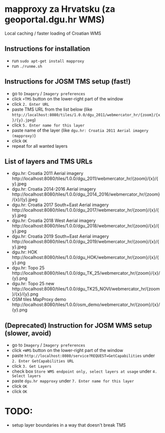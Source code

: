 # mapproxy za Hrvatsku (za geoportal.dgu.hr WMS)

Local caching / faster loading of Croatian WMS

## Instructions for installation

- run `sudo apt-get install mapproxy`
- run `./runme.sh`

## Instructions for JOSM TMS setup (fast!)
- go to `Imagery` / `Imagery preferences`
- click `+TMS` button on the lower-right part of the window
- click `2. Enter URL`
- paste TMS URL from the list below (like `http://localhost:8080/tiles/1.0.0/dgu_2011/webmercator_hr/{zoom}/{x}/{y}.jpeg`)
- click `5. Enter name for this layer`
- paste name of the layer (like `dgu.hr: Croatia 2011 Aerial imagery (mapproxy)`)
- click `OK`
- repeat for all wanted layers

## List of layers and TMS URLs
- dgu.hr: Croatia 2011 Aerial imagery
  http://localhost:8080/tiles/1.0.0/dgu_2011/webmercator_hr/{zoom}/{x}/{y}.jpeg
- dgu.hr: Croatia 2014-2016 Aerial imagery
  http://localhost:8080/tiles/1.0.0/dgu_2014_2016/webmercator_hr/{zoom}/{x}/{y}.jpeg
- dgu.hr: Croatia 2017 South+East Aerial imagery
  http://localhost:8080/tiles/1.0.0/dgu_2017/webmercator_hr/{zoom}/{x}/{y}.jpeg
- dgu.hr: Croatia 2018 West Aerial imagery
  http://localhost:8080/tiles/1.0.0/dgu_2018/webmercator_hr/{zoom}/{x}/{y}.jpeg
- dgu.hr: Croatia 2019 South+East Aerial imagery
  http://localhost:8080/tiles/1.0.0/dgu_2019/webmercator_hr/{zoom}/{x}/{y}.jpeg
- dgu.hr: HOK
  http://localhost:8080/tiles/1.0.0/dgu_HOK/webmercator_hr/{zoom}/{x}/{y}.png
- dgu.hr: Topo 25
  http://localhost:8080/tiles/1.0.0/dgu_TK_25/webmercator_hr/{zoom}/{x}/{y}.png
- dgu.hr: Topo 25 new
  http://localhost:8080/tiles/1.0.0/dgu_TK25_NOVI/webmercator_hr/{zoom}/{x}/{y}.png
- OSM tiles MapProxy demo
  http://localhost:8080/tiles/1.0.0/osm_demo/webmercator_hr/{zoom}/{x}/{y}.png



## (Deprecated) Instruction for JOSM WMS setup (slower, avoid)
- go to `Imagery` / `Imagery preferences`
- click `+WMS` button on the lower-right part of the window
- paste `http://localhost:8080/service?REQUEST=GetCapabilities` under `2. Enter GetCapabilities URL`
- click `3. Get Layers`
- check box `Store WMS endpoint only, select layers at usage` under `4. Select layers`
- paste `dgu.hr mapproxy` under `7. Enter name for this layer`
- click `OK`
- click `OK`

# TODO:
- setup layer boundaries in a way that doesn't break TMS

